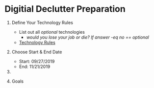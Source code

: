 # Digitial Declutter Preparation

1. Define Your Technology Rules
    * List out all *optional* technologies
        * _would you lose your job or die? If answer -eq no == optional_
    * [Technology Rules](https://github.com/Duffney/practitionerGuidetoDeepWork/blob/master/technologyRules.md)
2. Choose Start & End Date
   * Start: 09/27/2019
   * End: 11/21/2019
2. 


3. Goals
